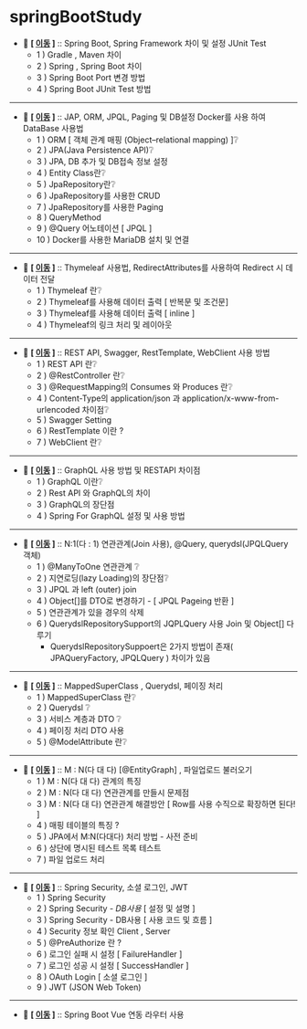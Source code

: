 ﻿# springBootStudy

- 💬 **[ [이동](https://github.com/edel1212/springBootStudy/tree/main/ex01) ]** :: Spring Boot, Spring Framework 차이 및 설정 JUnit Test
  - 1 ) Gradle , Maven 차이
  - 2 ) Spring , Spring Boot 차이
  - 3 ) Spring Boot Port 변경 방법
  - 4 ) Spring Boot JUnit Test 방법

<hr/>

- 💬 **[ [이동](https://github.com/edel1212/springBootStudy/tree/main/ex02) ]** :: JAP, ORM, JPQL, Paging 및 DB설정 Docker를 사용 하여 DataBase 사용법
  - 1 ) ORM [ 객체 관계 매핑 (Object–relational mapping) ]❔
  - 2 ) JPA(Java Persistence API)❔
  - 3 ) JPA, DB 추가 및 DB접속 정보 설정
  - 4 ) Entity Class란❔
  - 5 ) JpaRepository란❔
  - 6 ) JpaRepository를 사용한 CRUD
  - 7 ) JpaRepository를 사용한 Paging
  - 8 ) QueryMethod
  - 9 ) @Query 어노테이션 [ JPQL ]
  - 10 ) Docker를 사용한 MariaDB 설치 및 연결
<hr/>

- 💬 **[ [이동](https://github.com/edel1212/springBootStudy/tree/main/ex03) ]** :: Thymeleaf 사용법, RedirectAttributes를 사용하여 Redirect 시  데이터 전달
  - 1 ) Thymeleaf 란❔
  - 2 ) Thymeleaf를 사용해 데이터 출력 [ 반복문 및 조건문]
  - 3 ) Thymeleaf를 사용해 데이터 출력 [ inline ]
  - 4 ) Thymeleaf의 링크 처리 및 레이아웃

<hr/>

- 💬 **[ [이동](https://github.com/edel1212/springBootStudy/tree/main/ex04) ]** :: REST API, Swagger, RestTemplate, WebClient 사용 방법
  - 1 ) REST API 란❔
  - 2 ) @RestController 란❔
  - 3 ) @RequestMapping의 Consumes 와 Produces 란❔
  - 4 ) Content-Type의 application/json 과 application/x-www-from-urlencoded 차이점❔
  - 5 ) Swagger Setting
  - 6 ) RestTemplate 이란 ?
  - 7 ) WebClient 란❔

<hr/>

- 💬 **[ [이동](https://github.com/edel1212/springBootStudy/tree/main/exGraphQL) ]** :: GraphQL 사용 방법 및 RESTAPI 차이점
  - 1 ) GraphQL 이란❔
  - 2 ) Rest API 와 GraphQL의 차이
  - 3 ) GraphQL의 장단점
  - 4 ) Spring For GraphQL 설정 및 사용 방법

<hr/>

- 💬 **[ [이동](https://github.com/edel1212/springBootStudy/tree/main/board) ]** :: N:1(다 : 1) 연관관계(Join 사용), @Query, querydsl(JPQLQuery 객체)
  - 1 ) @ManyToOne 연관관계 ❔
  - 2 ) 지연로딩(lazy Loading)의 장단점❔
  - 3 ) JPQL 과 left (outer) join
  - 4 ) Object[]를 DTO로 변경하기 - [ JPQL Pageing 반환 ]
  - 5 ) 연관관계가 있을 경우의 삭제
  - 6 ) QuerydslRepositorySupport의 JQPLQuery 사용 Join 및 Object[] 다루기
    - QuerydslRepositorySuppoert은 2가지 방법이 존재( JPAQueryFactory, JPQLQuery ) 차이가 있음 

<hr/>

- 💬 **[ [이동](https://github.com/edel1212/springBootStudy/tree/main/guestbook) ]** :: MappedSuperClass , Querydsl, 페이징 처리
  - 1 ) MappedSuperClass 란❔
  - 2 ) Querydsl ❔
  - 3 ) 서비스 계층과 DTO ❔
  - 4 ) 페이징 처리 DTO 사용
  - 5 ) @ModelAttribute 란❔

<hr/>

- 💬 **[ [이동](https://github.com/edel1212/springBootStudy/tree/main/mreview) ]** :: M : N(다 대 다) [@EntityGraph] , 파일업로드 불러오기
  - 1 ) M : N(다 대 다) 관계의 특징
  - 2 ) M : N(다 대 다) 연관관계를 만들시 문제점
  - 3 ) M : N(다 대 다) 연관관계 해결방안 [ Row를 사용 수직으로 확장하면 된다! ]
  - 4 ) 매핑 테이블의 특징 ?
  - 5 ) JPA에서 M:N(다대다) 처리 방법 - 사전 준비
  - 6 ) 상단에 명시된 테스트 목록 테스트
  - 7 ) 파일 업로드 처리
<hr/>

- 💬 **[ [이동](https://github.com/edel1212/springBootStudy/tree/main/club) ]** :: Spring Security, 소셜 로그인, JWT
  - 1 ) Spring Security
  - 2 ) Spring Security - *DB사용* [ 설정 및 설명 ]
  - 3 ) Spring Security - DB사용 [ 사용 코드 및 흐름 ]
  - 4 ) Security 정보 확인 Client , Server
  - 5 ) @PreAuthorize 란 ?
  - 6 ) 로그인 실패 시 설정 [ FailureHandler ]
  - 7 ) 로그인 성공 시 설정 [ SuccessHandler ]
  - 8 ) OAuth Login [ 소셜 로그인 ]
  - 9 ) JWT (JSON Web Token)

<hr/>

- 💬 **[ [이동](https://github.com/edel1212/springBootStudy/tree/main/integrateVue) ]** :: Spring Boot Vue 연동 라우터 사용
